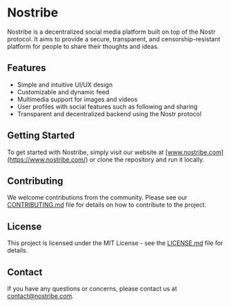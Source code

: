 # Nostribe

Nostribe is a decentralized social media platform built on top of the Nostr protocol. It aims to provide a secure, transparent, and censorship-resistant platform for people to share their thoughts and ideas.

## Features

- Simple and intuitive UI/UX design
- Customizable and dynamic feed
- Multimedia support for images and videos
- User profiles with social features such as following and sharing
- Transparent and decentralized backend using the Nostr protocol

## Getting Started

To get started with Nostribe, simply visit our website at [www.nostribe.com](https://www.nostribe.com/) or clone the repository and run it locally.

## Contributing

We welcome contributions from the community. Please see our [CONTRIBUTING.md](https://github.com/sepehr-safari/nostribe/blob/main/CONTRIBUTING.md) file for details on how to contribute to the project.

## License

This project is licensed under the MIT License - see the [LICENSE.md](https://github.com/sepehr-safari/nostribe/blob/main/LICENSE.md) file for details.

## Contact

If you have any questions or concerns, please contact us at [contact@nostribe.com](mailto:contact@nostribe.com).

